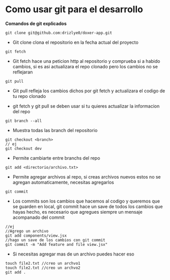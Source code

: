 # Como usar git para el desarrollo

**Comandos de git explicados**
```
git clone git@github.com:drizlye0/doxer-app.git
```

- Git clone clona el repositorio en la fecha actual del proyecto

```
git fetch
```

- Git fetch hace una peticion http al repositorio y comprueba 
si a habido cambios, si es asi actualizara el repo clonado pero 
los cambios no se reflejaran

```
git pull 
```

- Git pull refleja los cambios dichos por git fetch y actualizara el 
codigo de tu repo clonado

- git fetch y git pull se deben usar si tu quieres actualizar la informacion del repo

```
git branch --all 
```

- Muestra todas las branch del repositorio

```
git checkout <branch> 
// ej
git checkout dev
```

- Permite cambiarte entre branchs del repo

```
git add <directorio/archivo.txt>  
```
- Permite agregar archivos al repo, si creas archivos nuevos estos no se 
agregan automaticamente, necesitas agregarlos

```
git commit 
```

- Los commits son los cambios que hacemos al codigo y queremos que se guarden en local,
git commit hace un save de todos los cambios que hayas hecho, es necesario que agregues 
siempre un mensaje acompanado del commit

```
//ej
//Agrego un archivo
git add components/view.jsx
//hago un save de los cambios con git commit
git commit -m "Add feature and file view.jsx"
```

- Si necesitas agregar mas de un archivo puedes hacer eso

```
touch file2.txt //creo un archvo1
touch file2.txt //creo un archvo2
git add .
```
